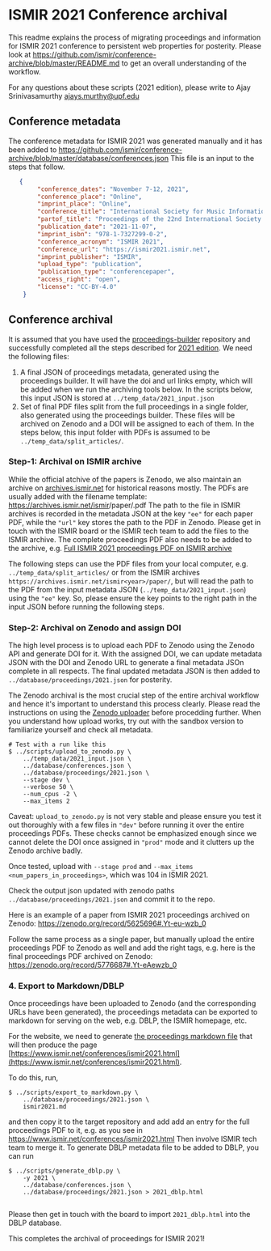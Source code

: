 # ISMIR 2021 Conference archival

This readme explains the process of migrating proceedings and information for ISMIR 2021 conference to persistent web properties for posterity. Please look at https://github.com/ismir/conference-archive/blob/master/README.md to get an overall understanding of the workflow. 

For any questions about these scripts (2021 edition), please write to Ajay Srinivasamurthy [ajays.murthy@upf.edu](mailto:ajays.murthy@upf.edu)

## Conference metadata
The conference metadata for ISMIR 2021 was generated manually and it has been added to https://github.com/ismir/conference-archive/blob/master/database/conferences.json This file is an input to the steps that follow. 

```json
   {
        "conference_dates": "November 7-12, 2021",
        "conference_place": "Online",
        "imprint_place": "Online",
        "conference_title": "International Society for Music Information Retrieval Conference",
        "partof_title": "Proceedings of the 22nd International Society for Music Information Retrieval Conference",
        "publication_date": "2021-11-07",
        "imprint_isbn": "978-1-7327299-0-2",
        "conference_acronym": "ISMIR 2021",
        "conference_url": "https://ismir2021.ismir.net",
        "imprint_publisher": "ISMIR",
        "upload_type": "publication",
        "publication_type": "conferencepaper",
        "access_right": "open",
        "license": "CC-BY-4.0"
    }
```

## Conference archival
It is assumed that you have used the [proceedings-builder](https://github.com/ismir/proceedings-builder) repository and successfully completed all the steps described for [2021 edition](https://github.com/ismir/proceedings-builder/blob/master/2021_scripts/README.md). We need the following files: 
1. A final JSON of proceedings metadata, generated using the proceedings builder. It will have the doi and url links empty, which will be added when we run the archiving tools below. In the scripts below, this input JSON is stored at `../temp_data/2021_input.json`
2. Set of final PDF files split from the full proceedings in a single folder, also generated using the proceedings builder. These files will be archived on Zenodo and a DOI will be assigned to each of them. In the steps below, this input folder with PDFs is assumed to be `../temp_data/split_articles/`.

### Step-1: Archival on ISMIR archive
While the official atchive of the papers is Zenodo, we also maintain an archive on [archives.ismir.net](archives.ismir.net) for historical reasons mostly. The PDFs are usually added with the filename template: https://archives.ismir.net/ismir<year>/paper/<paperID>.pdf  The path to the file in ISMIR archives is recorded in the metadata JSON at the key `"ee"` for each paper PDF, while the `"url"` key stores the path to the PDF in Zenodo. Please get in touch with the ISMIR board or the ISMIR tech team to add the files to the ISMIR archive. The complete proceedings PDF also needs to be added to the archive, e.g. [Full ISMIR 2021 proceedings PDF on ISMIR archive](http://archives.ismir.net/ismir2021/2021_Proceedings_ISMIR.pdf)

The following steps can use the PDF files from your local computer, e.g. `../temp_data/split_articles/` or from the ISMIR archives `https://archives.ismir.net/ismir<year>/paper/`, but will read the path to the PDF from the input metadata JSON (`../temp_data/2021_input.json`) using the `"ee"` key. So, please ensure the key points to the right path in the input JSON before running the following steps. 

### Step-2: Archival on Zenodo and assign DOI

The high level process is to upload each PDF to Zenodo using the Zenodo API and generate DOI for it. With the assigned DOI, we can update metadata JSON with the DOI and Zenodo URL to generate a final metadata JSOn complete in all respects. The final updated metadata JSON is then added to `../database/proceedings/2021.json` for posterity. 

The Zenodo archival is the most crucial step of the entire archival workflow and hence it's important to understand this process clearly. Please read the instructions on using the [Zenodo uploader](https://github.com/ismir/conference-archive/blob/master/README.md#3-zenodo-uploader) before procedding further. When you understand how upload works, try out with the sandbox version to familiarize yourself and check all metadata. 

```
# Test with a run like this
$ ../scripts/upload_to_zenodo.py \
    ../temp_data/2021_input.json \
    ../database/conferences.json \
    ../database/proceedings/2021.json \
    --stage dev \
    --verbose 50 \
    --num_cpus -2 \
    --max_items 2
```

Caveat: `upload_to_zenodo.py` is not very stable and please ensure you test it out thoroughly with a few files in `"dev"` before running it over the entire proceedings PDFs. These checks cannot be emphasized enough since we cannot delete the DOI once assigned in `"prod"` mode and it clutters up the Zenodo archive badly. 

Once tested, upload with `--stage prod` and `--max_items <num_papers_in_proceedings>`, which was 104 in ISMIR 2021. 

Check the output json updated with zenodo paths `../database/proceedings/2021.json` and commit it to the repo. 

Here is an example of a paper from ISMIR 2021 proceedings archived on Zenodo: https://zenodo.org/record/5625696#.Yt-eu-wzb_0

Follow the same process as a single paper, but manually upload the entire proceedings PDF to Zenodo as well and add the right tags, e.g. here is the final proceedings PDF archived on Zenodo: https://zenodo.org/record/5776687#.Yt-eAewzb_0

### 4. Export to Markdown/DBLP
Once proceedings have been uploaded to Zenodo (and the corresponding URLs have been generated), the proceedings metadata can be exported to markdown for serving on the web, e.g. DBLP, the ISMIR homepage, etc.

For the website, we need to generate [the proceedings markdown file](https://github.com/ismir/ismir-home/blob/master/docs/conferences/ismir2021.md) that will then produce the page [https://www.ismir.net/conferences/ismir2021.html](https://www.ismir.net/conferences/ismir2021.html). 

To do this, run, 
```
$ ../scripts/export_to_markdown.py \
    ../database/proceedings/2021.json \
    ismir2021.md
```
and then copy it to the target repository and add add an entry for the full proceedings PDF to it, e.g. as you see in https://www.ismir.net/conferences/ismir2021.html Then involve ISMIR tech team to merge it. To generate DBLP metadata file to be added to DBLP, you can run

```
$ ../scripts/generate_dblp.py \
    -y 2021 \ 
    ../database/conferences.json \ 
    ../database/proceedings/2021.json > 2021_dblp.html
    
```
Please then get in touch with the board to import `2021_dblp.html` into the DBLP database. 

This completes the archival of proceedings for ISMIR 2021!